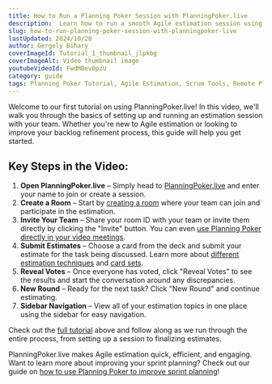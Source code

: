 ```yaml
---
title: How to Run a Planning Poker Session with PlanningPoker.live
description:  Learn how to run a smooth Agile estimation session using PlanningPoker.live. This tutorial covers everything from creating a room to revealing estimates and more. Watch the video to get started!
slug: how-to-run-planning-poker-session-with-planningpoker-live
lastUpdated: 2024/10/20
author: Gergely Bihary
coverImageId: Tutorial_1_thumbnail_jlpkbg
coverImageAlt: Video thumbnail image
youtubeVideoId: FwdMBev0pzU
category: guide
tags: Planning Poker Tutorial, Agile Estimation, Scrum Tools, Remote Planning, Video Guide
---
```


Welcome to our first tutorial on using PlanningPoker.live! In this video, we'll walk you through the basics of setting up and running an estimation session with your team. Whether you're new to Agile estimation or looking to improve your backlog refinement process, this guide will help you get started.

## Key Steps in the Video:

1. **Open PlanningPoker.live** – Simply head to [PlanningPoker.live](https://planningpoker.live) and enter your name to join or create a session.
2. **Create a Room** – Start by [creating a room](https://planningpoker.live/create) where your team can join and participate in the estimation.
3. **Invite Your Team** – Share your room ID with your team or invite them directly by clicking the "Invite" button. You can even [use Planning Poker directly in your video meetings](/knowledge-base/how-to-use-planning-poker-in-zoom).
4. **Submit Estimates** – Choose a card from the deck and submit your estimate for the task being discussed. Learn more about [different estimation techniques](/knowledge-base/comparing-agile-estimation-techniques) and [card sets](/knowledge-base/maximize-estimation-with-different-card-sets-in-planningpoker-live).
5. **Reveal Votes** – Once everyone has voted, click "Reveal Votes" to see the results and start the conversation around any discrepancies.
6. **New Round** – Ready for the next task? Click "New Round" and continue estimating.
7. **Sidebar Navigation** – View all of your estimation topics in one place using the sidebar for easy navigation.

Check out the [full tutorial](https://www.youtube.com/watch?v=FwdMBev0pzU) above and follow along as we run through the entire process, from setting up a session to finalizing estimates.

<div class="separator"></div>

PlanningPoker.live makes Agile estimation quick, efficient, and engaging. Want to learn more about improving your sprint planning? Check out our guide on [how to use Planning Poker to improve sprint planning](/knowledge-base/how-to-use-planning-poker-to-improve-sprint-planning)!